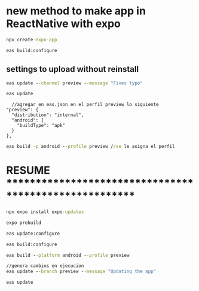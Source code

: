 # new method to make app in ReactNative with expo


```cmd
npx create-expo-app
```

```cmd
eas build:configure
```

## settings to upload without reinstall
```cmd
eas update --channel preview --message "Fixes typo"
```

```cmd
eas update
```


```node
  //agregar en eas.json en el perfil preview lo siguiente
"preview": {
  "distribution": "internal",
  "android": {
    "buildType": "apk"
  }
},
```

```cmd
eas build -p android --profile preview //se le asigna el perfil
```

# RESUME ******************************************************

```cmd
npx expo install expo-updates
```

```cmd
expo prebuild
```

```cmd
eas update:configure
```

```cmd
eas build:configure
```

```cmd
eas build --platform android --profile preview
```

```cmd
//genera cambios en ejecucion
eas update --branch preview --message "Updating the app"
```
```cmd
eas update
```